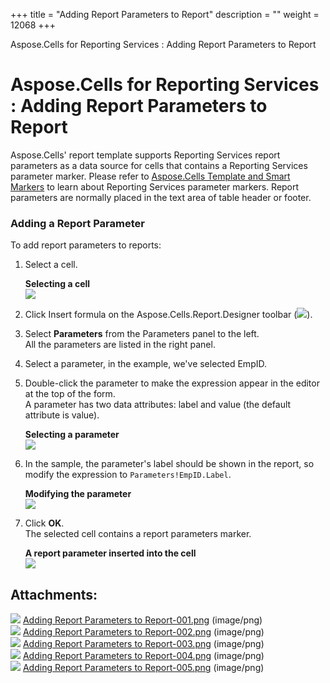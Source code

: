 +++
title = "Adding Report Parameters to Report" 
description = "" 
weight = 12068 
+++

Aspose.Cells for Reporting Services : Adding Report Parameters to Report  

# Aspose.Cells for Reporting Services : Adding Report Parameters to Report


Aspose.Cells' report template supports Reporting Services report parameters as a data source for cells that contains a Reporting Services parameter marker. Please refer to [Aspose.Cells Template and Smart Markers](https://docs2.aspose.com/cells/reportingservices/userguide/aspose.cells+template+and+smart+markers) to learn about Reporting Services parameter markers. Report parameters are normally placed in the text area of table header or footer.

### Adding a Report Parameter

To add report parameters to reports:

1.  Select a cell.  
      
    **Selecting a cell**  
    ![](https://docs2.aspose.com/cells/reportingservices/attachments/6094963/6193352.png)  
      
    
2.  Click Insert formula on the Aspose.Cells.Report.Designer toolbar (![](https://docs2.aspose.com/cells/reportingservices/attachments/6094963/6193351.png)).
3.  Select **Parameters** from the Parameters panel to the left.  
    All the parameters are listed in the right panel.
4.  Select a parameter, in the example, we've selected EmpID.
5.  Double-click the parameter to make the expression appear in the editor at the top of the form.  
    A parameter has two data attributes: label and value (the default attribute is value).  
      
    **Selecting a parameter**  
    ![](https://docs2.aspose.com/cells/reportingservices/attachments/6094963/6193350.png)  
      
    
6.  In the sample, the parameter's label should be shown in the report, so modify the expression to `Parameters!EmpID.Label`.  
      
    **Modifying the parameter**  
    ![](https://docs2.aspose.com/cells/reportingservices/attachments/6094963/6193349.png)  
      
    
7.  Click **OK**.  
    The selected cell contains a report parameters marker.  
      
    **A report parameter inserted into the cell**  
    ![](https://docs2.aspose.com/cells/reportingservices/attachments/6094963/6193348.png)

## Attachments:

![](https://docs2.aspose.com/cells/reportingservices/images/icons/bullet_blue.gif) [Adding Report Parameters to Report-001.png](https://docs2.aspose.com/cells/reportingservices/attachments/6094963/6193352.png) (image/png)  
![](https://docs2.aspose.com/cells/reportingservices/images/icons/bullet_blue.gif) [Adding Report Parameters to Report-002.png](https://docs2.aspose.com/cells/reportingservices/attachments/6094963/6193351.png) (image/png)  
![](https://docs2.aspose.com/cells/reportingservices/images/icons/bullet_blue.gif) [Adding Report Parameters to Report-003.png](https://docs2.aspose.com/cells/reportingservices/attachments/6094963/6193350.png) (image/png)  
![](https://docs2.aspose.com/cells/reportingservices/images/icons/bullet_blue.gif) [Adding Report Parameters to Report-004.png](https://docs2.aspose.com/cells/reportingservices/attachments/6094963/6193349.png) (image/png)  
![](https://docs2.aspose.com/cells/reportingservices/images/icons/bullet_blue.gif) [Adding Report Parameters to Report-005.png](https://docs2.aspose.com/cells/reportingservices/attachments/6094963/6193348.png) (image/png)  

